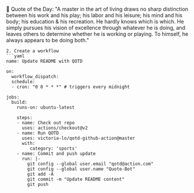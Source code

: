 <!-- start quote -->
💬 Quote of the Day: "A master in the art of living draws no sharp distinction between his work and his play; his labor and his leisure; his mind and his body; his education & his recreation. He hardly knows which is which. He simply pursues his vision of excellence through whatever he is doing, and leaves others to determine whether he is working or playing. To himself, he always appears to be doing both."
<!-- end quote -->
```
2. Create a workflow
```yaml
name: Update README with QOTD

on:
  workflow_dispatch:
  schedule:
  - cron: "0 0 * * *" # triggers every midnight

jobs:
  build:
    runs-on: ubuntu-latest

    steps:
    - name: Check out repo
      uses: actions/checkout@v2
    - name: Run QOTD
      uses: victoria-lo/qotd-github-action@master
      with:
         category: 'sports'
    - name: Commit and push update
      run: |-
        git config --global user.email "qotd@action.com"
        git config --global user.name "Quote-Bot"
        git add -A
        git commit -m "Update README content"
        git push
```